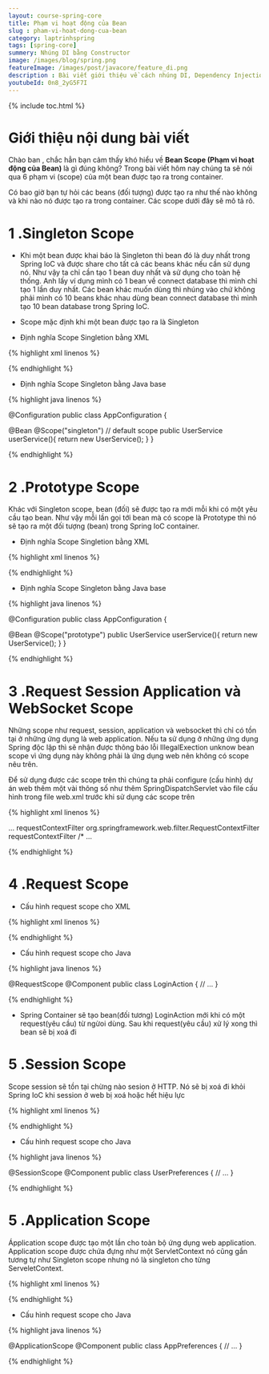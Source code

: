 ```yaml
---
layout: course-spring-core
title: Phạm vi hoạt động của Bean
slug : pham-vi-hoat-dong-cua-bean
category: laptrinhspring
tags: [spring-core]
summery: Nhúng DI bằng Constructor 
image: /images/blog/spring.png
featureImage: /images/post/javacore/feature_di.png
description : Bài viết giới thiệu về cách nhúng DI, Dependency Injection bằng Constructor trong Spring. Cụ thể trong những chia sẻ của bài viết sẽ trình bày về cơ chế nhúng bean phụ thuộc thông qua hàm khởi tạo (Constructor) của đối tượng. Bao gồm hướng dẫn cách sử dụng Maven Pom, Email Service,  Client Service và Testing trong lập trình Spring. Ở mỗi phần bài viết chia sẻ kèm theo những ví dụ hướng dẫn cú pháp thực hiện sẽ giúp người đọc hiểu được và áp dụng được thao tác nhúng DI bằng Constructor trong lập trình Spring.
youtubeId: 0n8_2yG5F7I
---
```


{% include toc.html %}

# **Giới thiệu nội dung bài viết**

Chào ban , chắc hẳn bạn cảm thấy khó hiểu về <b>Bean Scope (Phạm vi hoạt động của Bean) </b> là gì đúng không? Trong bài viết hôm nay chúng ta sẽ nói qua 6 phạm vi (scope) của một bean được tạo ra trong container.

Có bao giờ bạn tự hỏi các beans (đối tượng) được tạo ra như thế nào không và khi nào nó được tạo ra trong container. Các scope dưới đây sẽ mô tả rõ.


# **1 .Singleton Scope**

- Khi một bean được khai báo là Singleton thì bean đó là duy nhất trong Spring IoC và được share cho tất cả các beans khác nếu cần sử dụng nó. Như vậy ta chỉ cần tạo 1 bean duy nhất và sử dụng cho toàn hệ thống. Anh lấy ví dụng mình có 1 bean về connect database thì mình chỉ tạo 1 lần duy nhất. Các bean khác muốn dùng thì nhúng vào chứ không phải mình có 10 beans khác nhau dùng bean connect database thì mình tạo 10 bean database trong Spring IoC.

- Scope mặc định khi một bean được tạo ra là Singleton

- Định nghĩa Scope Singletion bằng XML


{% highlight xml linenos %}

<bean id="accountService" class="com.foo.DefaultAccountService"/>

<!-- the following is equivalent, though redundant (singleton scope is the default) -->
<bean id="accountService" class="com.foo.DefaultAccountService" scope="singleton"/>

{% endhighlight %}

- Định nghĩa Scope Singleton bằng Java base

{% highlight java linenos %}

@Configuration
public class AppConfiguration {

 @Bean
 @Scope("singleton") // default scope 
 public UserService userService(){
  return new UserService();
 }
}

{% endhighlight %}

# **2 .Prototype Scope**

Khác với Singleton scope, bean (đối) sẽ được tạo ra mới mỗi khi có một yêu cầu tạo bean. Như vậy mỗi lần gọi tới bean mà có scope là Prototype thì nó sẽ tạo ra một đối tượng (bean) trong Spring IoC container.

- Định nghĩa Scope Singletion bằng XML


{% highlight xml linenos %}

<bean id="accountService" class="com.foo.DefaultAccountService" scope="prototype"/>

{% endhighlight %}

- Định nghĩa Scope Singleton bằng Java base

{% highlight java linenos %}

@Configuration
public class AppConfiguration {

 @Bean
 @Scope("prototype")
 public UserService userService(){
  return new UserService();
 }
}

{% endhighlight %}

# **3 .Request Session Application và WebSocket Scope**

Những scope như request, session, application và websocket thì chỉ có tồn tại ở những ứng dụng là web application. Nếu ta sử dụng ở những ứng dụng Spring độc lập thì sẽ nhận được thông báo lỗi IllegalExection unknow bean scope vì ứng dụng này không phải là ứng dụng web nên không có scope nêu trên.

Để sử dụng được các scope trên thì chúng ta phải configure (cấu hình) dự án web thêm một vài thông số như thêm SpringDispatchServlet vào file cấu hình trong file web.xml trước khi sử dụng các scope trên

{% highlight xml linenos %}

<web-app>
    ...
    <filter>
        <filter-name>requestContextFilter</filter-name>
        <filter-class>org.springframework.web.filter.RequestContextFilter</filter-class>
    </filter>
    <filter-mapping>
        <filter-name>requestContextFilter</filter-name>
        <url-pattern>/*</url-pattern>
    </filter-mapping>
    ...
</web-app>

{% endhighlight %}


# **4 .Request Scope**

- Cấu hình request scope cho XML

{% highlight xml linenos %}

<bean id="loginAction" class="com.foo.LoginAction" scope="request"/>

{% endhighlight %}

- Cấu hình request scope cho Java

{% highlight java linenos %}

@RequestScope
@Component
public class LoginAction {
    // ...
}

{% endhighlight %}

- Spring Container sẽ tạo bean(đối tương) LoginAction mới khi có một request(yêu cầu) từ ngừoi dùng. Sau khi request(yêu cầu) xử lý xong thì bean sẽ bị xoá đi


# **5 .Session Scope**

Scope session sẽ tồn tại chừng nào sesion ở HTTP. Nó sẽ bị xoá đi khỏi Spring IoC khi session ở web bị xoá hoặc hết hiệu lực

{% highlight xml linenos %}

<bean id="loginAction" class="com.foo.LoginAction" scope="session"/>

{% endhighlight %}

- Cấu hình request scope cho Java

{% highlight java linenos %}

@SessionScope
@Component
public class UserPreferences {
    // ...
}

{% endhighlight %}

# **5 .Application Scope**

Ápplication scope được tạo một lần cho toàn bộ ứng dụng web application. Application scope được chứa đựng như một ServletContext nó cũng gần tương tự như Singleton scope nhưng nó là singleton cho từng ServeletContext.

{% highlight xml linenos %}

<bean id="appPreferences" class="com.foo.AppPreferences" scope="application"/>

{% endhighlight %}

- Cấu hình request scope cho Java

{% highlight java linenos %}

@ApplicationScope
@Component
public class AppPreferences {
    // ...
}

{% endhighlight %}




